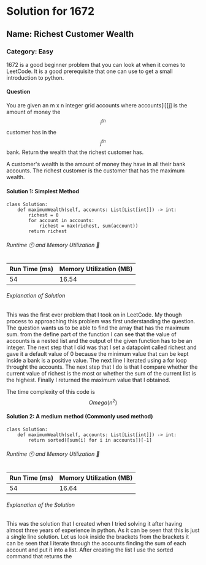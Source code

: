 # Solution for 1672

## Name: Richest Customer Wealth

### Category: Easy

1672 is a good beginner problem that you can look at when it comes to LeetCode. It is a good prerequisite that one can use to get a small introduction to python. 

#### Question

You are given an m x n integer grid accounts where accounts[i][j] is the amount of money the $$i^{th}$$ customer has in the $$j^{th}$$​​​​​​​ bank. Return the wealth that the richest customer has.

A customer's wealth is the amount of money they have in all their bank accounts. The richest customer is the customer that has the maximum wealth.

#### Solution 1: Simplest Method

```{python} 
class Solution:
    def maximumWealth(self, accounts: List[List[int]]) -> int:
        richest = 0
        for account in accounts:
            richest = max(richest, sum(account))
        return richest
```
###### Runtime 🕙 and Memory Utilization 🔲

|Run Time (ms)|Memory Utilization (MB)|
|------------|------------|
|54|16.54|
###### Explanation of Solution
This was the first ever problem that I took on in LeetCode. My though process to approaching this problem was first understanding the question. The question wants us to be able to find the array that has the maximum sum.
from the define part of the function I can see that the value of accounts is a nested list and the output of the given function has to be an integer. The next step that I did was that I set a datapoint called richest and gave it a default value of 0 because the minimum value that can be kept inside a bank is a positive value.
The next line I iterated using a for loop throught the accounts. The next step that I do is that I compare whether the current value of richest is the most or whether the sum of the current list is the highest.
Finally I returned the maximum value that I obtained.

The time complexity of this code is $$Omega(n^2)$$

#### Solution 2: A medium method (Commonly used method)
```{python}
class Solution:
    def maximumWealth(self, accounts: List[List[int]]) -> int:
        return sorted([sum(i) for i in accounts])[-1]
```
###### Runtime 🕙 and Memory Utilization 🔲

|Run Time (ms)|Memory Utilization (MB)|
|------------|------------|
|54|16.64|

###### Explanation of the Solution
This was the solution that I created when I tried solving it after having almost three years of experience in python. As it can be seen that this is just a single line solution. Let us look inside the brackets from the brackets it can be seen that I iterate through the accounts finding the sum of each account and put it into a list. After creating the list I use the sorted command that returns the 